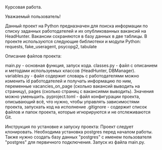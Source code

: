 Курсовая работа.

Уважаемый пользователь!

Данный проект на Python предназначен для поиска информации по списку заданных работодателей и их опубликованных вакансий на HeadHunter. Вакансии сохраняются в базу данных в две таблицы. В проекте используются следующие библиотеки и модули Python: requests, fake_useragent, psycopg2, tabulate

Описание файлов проекта:

main.py - основная функция, запуск кода. classes.py - файл с описанием и методами используемых классов (HeadHunter, DBManager). variables.py - файл содержит словарь с работодателями можно изменить id работодателей и получать информацию по ним, переменные vacancies_on_page (сколько вакансий выводить на страницу), pages (сколько страниц с вакансиями выводить). Значения можно уменьшить. pyproject.toml - файл конфигурации проекта, описывающий всё, что нужно, чтобы управлять зависимостями проекта, запускать код на исполнение .gitignore - содержит список файлов и папок проекта, которые игнорируются и не отслеживаются Git.

Инструкция по установке и запуску проекта: Проект следует клонировать. Необходима установка postgres перед началом работы. Также нужно создать базу данных "postgres" с именем пользователя "postgres" для первичного подключения. Запуск из файла main.py.